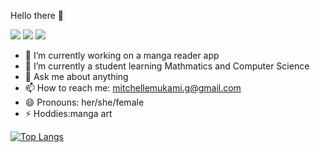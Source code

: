 Hello there 👋

![](https://img.shields.io/badge/Linkedin-informational?style=flat&logo=Linkedin&logoColor=white&color=0A66C2) ![](https://img.shields.io/badge/Twitter-informational?style=flat&logo=Twitter&logoColor=white&color=1DA1F2) ![](https://img.shields.io/badge/Instagram-informational?style=flat&logo=Instagram&logoColor=white&color=E4405F)
- 🔭 I’m currently working on a manga reader app
- 🌱 I’m currently a student learning Mathmatics and Computer Science
- 💬 Ask me about anything
- 📫 How to reach me: mitchellemukami.g@gmail.com
- 😄 Pronouns: her/she/female
- ⚡ Hoddies:manga art

[![Top Langs](https://github-readme-stats.vercel.app/api/top-langs/?username=Michellemukami&layout=compact&theme=dark)](https://github.com/Michellemukami/github-readme-stats)

